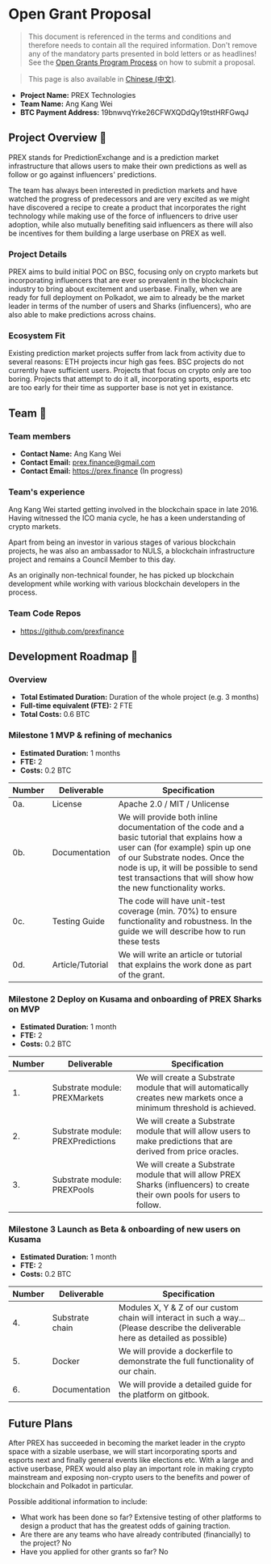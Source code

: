 # Open Grant Proposal

> This document is referenced in the terms and conditions and therefore needs to contain all the required information. Don't remove any of the mandatory parts presented in bold letters or as headlines! See the [Open Grants Program Process](https://github.com/w3f/Open-Grants-Program/blob/master/README_2.md) on how to submit a proposal.

> This page is also available in [Chinese (中文)](./application-template-cn.md).

* **Project Name:** PREX Technologies
* **Team Name:** Ang Kang Wei
* **BTC Payment Address:** 19bnwvqYrke26CFWXQDdQy19tstHRFGwqJ

## Project Overview :page_facing_up: 

PREX stands for PredictionExchange and is a prediction market infrastructure that allows users to make their own predictions as well as follow or go against influencers' predictions.  

The team has always been interested in prediction markets and have watched the progress of predecessors and are very excited as we might have discovered a recipe to create a product that incorporates the right technology while making use of the force of influencers to drive user adoption, while also mutually benefiting said influencers as there will also be incentives for them building a large userbase on PREX as well.

### Project Details 

PREX aims to build initial POC on BSC, focusing only on crypto markets but incorporating influencers that are ever so prevalent in the blockchain industry to bring about excitement and userbase. Finally, when we are ready for full deployment on Polkadot, we aim to already be the market leader in terms of the number of users and Sharks (influencers), who are also able to make predictions across chains. 

### Ecosystem Fit 

Existing prediction market projects suffer from lack from activity due to several reasons: ETH projects incur high gas fees. BSC projects do not currently have sufficient users. Projects that focus on crypto only are too boring. Projects that attempt to do it all, incorporating sports, esports etc are too early for their time as supporter base is not yet in existance.

## Team :busts_in_silhouette:

### Team members
* **Contact Name:** Ang Kang Wei
* **Contact Email:** prex.finance@gmail.com
* **Contact Email:** https://prex.finance (In progress)

### Team's experience
Ang Kang Wei started getting involved in the blockchain space in late 2016. Having witnessed the ICO mania cycle, he has a keen understanding of crypto markets. 

Apart from being an investor in various stages of various blockchain projects, he was also an ambassador to NULS, a  blockchain infrastructure project and remains a Council Member to this day. 

As an originally non-technical founder, he has picked up blockchain development while working with various blockchain developers in the process.

### Team Code Repos
* https://github.com/prexfinance

## Development Roadmap :nut_and_bolt: 

### Overview
* **Total Estimated Duration:** Duration of the whole project (e.g. 3 months)
* **Full-time equivalent (FTE):**  2 FTE
* **Total Costs:** 0.6 BTC

### Milestone 1 MVP & refining of mechanics
* **Estimated Duration:** 1 months
* **FTE:**  2
* **Costs:** 0.2 BTC

| Number | Deliverable | Specification |
| ------------- | ------------- | ------------- |
| 0a. | License | Apache 2.0 / MIT / Unlicense |
| 0b. | Documentation | We will provide both inline documentation of the code and a basic tutorial that explains how a user can (for example) spin up one of our Substrate nodes. Once the node is up, it will be possible to send test transactions that will show how the new functionality works. |
| 0c. | Testing Guide | The code will have unit-test coverage (min. 70%) to ensure functionality and robustness. In the guide we will describe how to run these tests | 
| 0d. | Article/Tutorial | We will write an article or tutorial that explains the work done as part of the grant. 


### Milestone 2 Deploy on Kusama and onboarding of PREX Sharks on MVP
* **Estimated Duration:** 1 month
* **FTE:**  2
* **Costs:** 0.2 BTC

| Number | Deliverable | Specification |
| ------------- | ------------- | ------------- |
| 1. | Substrate module: PREXMarkets | We will create a Substrate module that will automatically creates new markets once a minimum threshold is achieved. |  
| 2. | Substrate module: PREXPredictions | We will create a Substrate module that will allow users to make predictions that are derived from price oracles. |  
| 3. | Substrate module: PREXPools | We will create a Substrate module that will allow PREX Sharks (influencers) to create their own pools for users to follow. |  

### Milestone 3 Launch as Beta & onboarding of new users on Kusama
* **Estimated Duration:** 1 month
* **FTE:**  2
* **Costs:** 0.2 BTC

| Number | Deliverable | Specification |
| ------------- | ------------- | ------------- |
| 4. | Substrate chain | Modules X, Y & Z of our custom chain will interact in such a way... (Please describe the deliverable here as detailed as possible) |  
| 5. | Docker | We will provide a dockerfile to demonstrate the full functionality of our chain. |
| 6. | Documentation | We will provide a detailed guide for the platform on gitbook. |

## Future Plans
After PREX has succeeded in becoming the market leader in the crypto space with a sizable userbase, we will start incorporating sports and esports next and finally general events like elections etc. With a large and active userbase, PREX would also play an important role in making crypto mainstream and exposing non-crypto users to the benefits and power of blockchain and Polkadot in particular.

Possible additional information to include:
* What work has been done so far?
Extensive testing of other platforms to design a product that has the greatest odds of gaining traction.
* Are there are any teams who have already contributed (financially) to the project?
No
* Have you applied for other grants so far?
No

